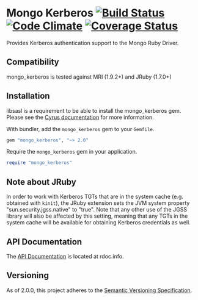 Mongo Kerberos [![Build Status](https://secure.travis-ci.org/mongodb/mongo-ruby-kerberos.png?branch=master&.png)](http://travis-ci.org/mongodb/mongo-ruby-kerberos) [![Code Climate](https://codeclimate.com/github/mongodb/mongo-ruby-kerberos.png)](https://codeclimate.com/github/mongodb/mongo-ruby-kerberos) [![Coverage Status](https://coveralls.io/repos/mongodb/mongo-ruby-kerberos/badge.png?branch=master)](https://coveralls.io/r/mongodb/mongo-ruby-kerberos?branch=master)
====

Provides Kerberos authentication support to the Mongo Ruby Driver.

Compatibility
-------------

mongo_kerberos is tested against MRI (1.9.2+) and JRuby (1.7.0+)

Installation
------------

libsasl is a requirement to be able to install the mongo_kerberos gem. Please see the
[Cyrus documentation](http://cyrusimap.web.cmu.edu/docs/cyrus-sasl/2.1.25/) for more
information.

With bundler, add the `mongo_kerberos` gem to your `Gemfile`.

```ruby
gem "mongo_kerberos", "~> 2.0"
```

Require the `mongo_kerberos` gem in your application.

```ruby
require "mongo_kerberos"
```

Note about JRuby
-----

In order to work with Kerberos TGTs that are in the system cache (e.g. obtained with `kinit`), the
JRuby extension sets the JVM system property "sun.security.jgss.native" to "true". Note that any
other use of the JGSS library will also be affected by this setting, meaning that any TGTs in the
system cache will be available for obtaining Kerberos credentials as well.


API Documentation
-----------------

The [API Documentation](http://rdoc.info/github/mongodb/mongo-ruby-kerberos/master/frames) is
located at rdoc.info.

Versioning
----------

As of 2.0.0, this project adheres to the [Semantic Versioning Specification](http://semver.org/).
